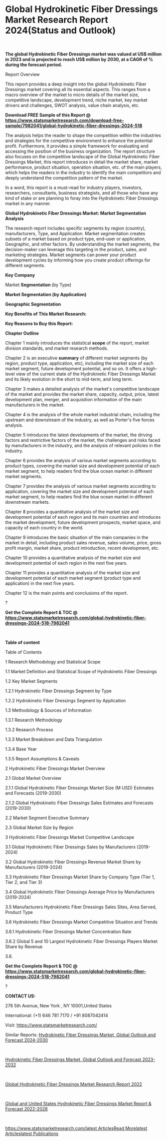<h1>Global Hydrokinetic Fiber Dressings Market Research Report 2024(Status and Outlook)</h1><br/><p><strong>The global Hydrokinetic Fiber Dressings market was valued at US$ million in 2023 and is projected to reach US$ million by 2030, at a <strong>CAGR</strong> of % during the forecast period.</strong></p>
 
 
 
 <p>Report Overview</p>
 
 
 
 <p>This report provides a deep insight into the global Hydrokinetic Fiber Dressings market covering all its essential aspects. This ranges from a macro overview of the market to micro details of the market size, competitive landscape, development trend, niche market, key market drivers and challenges, SWOT analysis, value chain analysis, etc.</p>
 
 
 
 <p><strong>Download FREE Sample of this Report @ <a href="https://www.statsmarketresearch.com/download-free-sample/7982041/global-hydrokinetic-fiber-dressings-2024-518">https://www.statsmarketresearch.com/download-free-sample/7982041/global-hydrokinetic-fiber-dressings-2024-518</a></strong></p>
 
 
 
 <p>The analysis helps the reader to shape the competition within the industries and strategies for the competitive environment to enhance the potential profit. Furthermore, it provides a simple framework for evaluating and accessing the position of the business organization. The report structure also focuses on the competitive landscape of the Global Hydrokinetic Fiber Dressings Market, this report introduces in detail the market share, market performance, product situation, operation situation, etc. of the main players, which helps the readers in the industry to identify the main competitors and deeply understand the competition pattern of the market.</p>
 
 
 
 <p>In a word, this report is a must-read for industry players, investors, researchers, consultants, business strategists, and all those who have any kind of stake or are planning to foray into the Hydrokinetic Fiber Dressings market in any manner.</p>
 
 
 
 <p><strong>Global Hydrokinetic Fiber Dressings Market: Market Segmentation Analysis</strong></p>
 
 
 
 <p>The research report includes specific segments by region (country), manufacturers, Type, and Application. Market segmentation creates subsets of a market based on product type, end-user or application, Geographic, and other factors. By understanding the market segments, the decision-maker can leverage this targeting in the product, sales, and marketing strategies. Market segments can power your product development cycles by informing how you create product offerings for different segments.</p>
 
 
 
 <p><strong>Key Company</strong></p>
 
 
 
 <p>Market <strong>Segmentation </strong>(by Type)</p>
 
 
 
 <p><strong>Market Segmentation (<strong>by Application</strong>)</strong></p>
 
 
 
 <p><strong>Geographic Segmentation</strong></p>
 
 
 
 <p><strong>Key Benefits of This Market Research:</strong></p>
 
 
 
 <p><strong>Key <strong>Reasons to Buy</strong> this Report:</strong></p>
 
 
 
 <p><strong>Chapter Outline</strong></p>
 
 
 
 <p>Chapter 1 mainly introduces the statistical <strong>scope</strong> of the report, market division standards, and market research methods.</p>
 
 
 
 <p>Chapter 2 is an executive <strong>summary</strong> of different market segments (by region, product type, application, etc), including the market size of each market segment, future development potential, and so on. It offers a high-level view of the current state of the Hydrokinetic Fiber Dressings Market and its likely evolution in the short to mid-term, and long term.</p>
 
 
 
 <p>Chapter 3 makes a detailed analysis of the market&#39;s competitive landscape of the market and provides the market share, capacity, output, price, latest development plan, merger, and acquisition information of the main manufacturers in the market.</p>
 
 
 
 <p>Chapter 4 is the analysis of the whole market industrial chain, including the upstream and downstream of the industry, as well as Porter&#39;s five forces analysis.</p>
 
 
 
 <p>Chapter 5 introduces the latest developments of the market, the driving factors and restrictive factors of the market, the challenges and risks faced by manufacturers in the industry, and the analysis of relevant policies in the industry.</p>
 
 
 
 <p>Chapter 6 provides the analysis of various market segments according to product types, covering the market size and development potential of each market segment, to help readers find the blue ocean market in different market segments.</p>
 
 
 
 <p>Chapter 7 provides the analysis of various market segments according to application, covering the market size and development potential of each market segment, to help readers find the blue ocean market in different downstream markets.</p>
 
 
 
 <p>Chapter 8 provides a quantitative analysis of the market size and development potential of each region and its main countries and introduces the market development, future development prospects, market space, and capacity of each country in the world.</p>
 
 
 
 <p>Chapter 9 introduces the basic situation of the main companies in the market in detail, including product sales revenue, sales volume, price, gross profit margin, market share, product introduction, recent development, etc.</p>
 
 
 
 <p>Chapter 10 provides a quantitative analysis of the market size and development potential of each region in the next five years.</p>
 
 
 
 <p>Chapter 11 provides a quantitative analysis of the market size and development potential of each market segment (product type and application) in the next five years.</p>
 
 
 
 <p>Chapter 12 is the main points and conclusions of the report.</p>
 
 
 
 <p>? </p>
 
 
 
 <div><b>Get the Complete Report & TOC @ <a href="https://www.statsmarketresearch.com/global-hydrokinetic-fiber-dressings-2024-518-7982041">https://www.statsmarketresearch.com/global-hydrokinetic-fiber-dressings-2024-518-7982041</a></b></div>
 
 
 
 <p><br />
 
 <b>Table of content</b></p>
 
 
 
 <p>Table of Contents<br />
 
 1 Research Methodology and Statistical Scope<br />
 
 1.1 Market Definition and Statistical Scope of Hydrokinetic Fiber Dressings<br />
 
 1.2 Key Market Segments<br />
 
 1.2.1 Hydrokinetic Fiber Dressings Segment by Type<br />
 
 1.2.2 Hydrokinetic Fiber Dressings Segment by Application<br />
 
 1.3 Methodology & Sources of Information<br />
 
 1.3.1 Research Methodology<br />
 
 1.3.2 Research Process<br />
 
 1.3.3 Market Breakdown and Data Triangulation<br />
 
 1.3.4 Base Year<br />
 
 1.3.5 Report Assumptions & Caveats<br />
 
 2 Hydrokinetic Fiber Dressings Market Overview<br />
 
 2.1 Global Market Overview<br />
 
 2.1.1 Global Hydrokinetic Fiber Dressings Market Size (M USD) Estimates and Forecasts (2019-2030)<br />
 
 2.1.2 Global Hydrokinetic Fiber Dressings Sales Estimates and Forecasts (2019-2030)<br />
 
 2.2 Market Segment Executive Summary<br />
 
 2.3 Global Market Size by Region<br />
 
 3 Hydrokinetic Fiber Dressings Market Competitive Landscape<br />
 
 3.1 Global Hydrokinetic Fiber Dressings Sales by Manufacturers (2019-2024)<br />
 
 3.2 Global Hydrokinetic Fiber Dressings Revenue Market Share by Manufacturers (2019-2024)<br />
 
 3.3 Hydrokinetic Fiber Dressings Market Share by Company Type (Tier 1, Tier 2, and Tier 3)<br />
 
 3.4 Global Hydrokinetic Fiber Dressings Average Price by Manufacturers (2019-2024)<br />
 
 3.5 Manufacturers Hydrokinetic Fiber Dressings Sales Sites, Area Served, Product Type<br />
 
 3.6 Hydrokinetic Fiber Dressings Market Competitive Situation and Trends<br />
 
 3.6.1 Hydrokinetic Fiber Dressings Market Concentration Rate<br />
 
 3.6.2 Global 5 and 10 Largest Hydrokinetic Fiber Dressings Players Market Share by Revenue<br />
 
 3.6.</p>
 
 
 
 <div><b>Get the Complete Report & TOC @ <a href="https://www.statsmarketresearch.com/global-hydrokinetic-fiber-dressings-2024-518-7982041">https://www.statsmarketresearch.com/global-hydrokinetic-fiber-dressings-2024-518-7982041</a></b></div>
 
 
 
 <p>? </p>
 
 
 
 <p><b>CONTACT US:</b><br />
 
 276 5th Avenue, New York , NY 10001,United States<br />
 
 International: (+1) 646 781 7170 / +91 8087042414<br />
 
 Visit: <a href="https://www.statsmarketresearch.com/">https://www.statsmarketresearch.com/</a><br />
 
 Similar Reports: <a href="https://www.statsmarketresearch.com/global-hydrokinetic-fiber-dressings-2024-518-7982041">Hydrokinetic Fiber Dressings Market, Global Outlook and Forecast 2024-2030</a><br />
 
 <br />
 
 <a href="https://www.statsmarketresearch.com/global-hydrokinetic-fiber-dressings-2024-518-7982041">Hydrokinetic Fiber Dressings Market, Global Outlook and Forecast 2023-2032</a><br />
 
 <br />
 
 <a href="https://www.statsmarketresearch.com/global-hydrokinetic-fiber-dressings-2024-518-7982041">Global Hydrokinetic Fiber Dressings Market Research Report 2022</a><br />
 
 <br />
 
 <a href="https://www.statsmarketresearch.com/global-hydrokinetic-fiber-dressings-2024-518-7982041">Global and United States Hydrokinetic Fiber Dressings Market Report & Forecast 2022-2028</a><br />
 
 <br />
 
 <a href="https://gyeongbokgung.com">https://www.statsmarketresearch.com/</a><a href="https://hallyeomaritime.com">latest Articles</a><a href="https://jingwansa.com">Read More</a><a href="https://nguoiviet.jp/">latest Articles</a><a href="https://www.intelmarketresearch.com/">latest Publications</a></p>